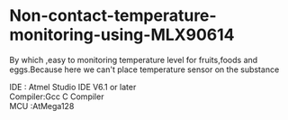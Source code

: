 # Non-contact-temperature-monitoring-using-MLX90614

By which ,easy to monitoring temperature level for fruits,foods and eggs.Because here we can't place temperature sensor on the substance

IDE     : Atmel Studio IDE V6.1 or later  
Compiler:Gcc C Compiler  
MCU     :AtMega128

